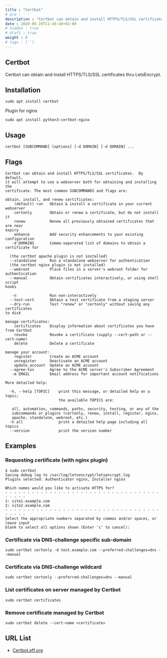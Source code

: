 ```yaml
---
title : "Certbot"
# pre : ' '
description : "Certbot can obtain and install HTTPS/TLS/SSL certificates thru LetsEncrypt."
date : 2020-05-19T11:49:40+02:00
# hidden : true
# draft : true
weight : 0
# tags : ['']
---
```


## Certbot

Certbot can obtain and install HTTPS/TLS/SSL certificates thru LetsEncrypt.

## Installation

```plain
sudo apt install certbot
```

Plugin for nginx

```plain
sudo apt install python3-certbot-nginx
```

## Usage

```plain
certbot [SUBCOMMAND] [options] [-d DOMAIN] [-d DOMAIN] ...
```

## Flags

```plain
Certbot can obtain and install HTTPS/TLS/SSL certificates.  By default,
it will attempt to use a webserver both for obtaining and installing the
certificate. The most common SUBCOMMANDS and flags are:

obtain, install, and renew certificates:
    (default) run   Obtain & install a certificate in your current webserver
    certonly        Obtain or renew a certificate, but do not install it
    renew           Renew all previously obtained certificates that are near
expiry
    enhance         Add security enhancements to your existing configuration
   -d DOMAINS       Comma-separated list of domains to obtain a certificate for

  (the certbot apache plugin is not installed)
  --standalone      Run a standalone webserver for authentication
  (the certbot nginx plugin is not installed)
  --webroot         Place files in a server's webroot folder for authentication
  --manual          Obtain certificates interactively, or using shell script
hooks

   -n               Run non-interactively
  --test-cert       Obtain a test certificate from a staging server
  --dry-run         Test "renew" or "certonly" without saving any certificates
to disk

manage certificates:
    certificates    Display information about certificates you have from Certbot
    revoke          Revoke a certificate (supply --cert-path or --cert-name)
    delete          Delete a certificate

manage your account:
    register        Create an ACME account
    unregister      Deactivate an ACME account
    update_account  Update an ACME account
  --agree-tos       Agree to the ACME server's Subscriber Agreement
   -m EMAIL         Email address for important account notifications

More detailed help:

  -h, --help [TOPIC]    print this message, or detailed help on a topic;
                        the available TOPICS are:

   all, automation, commands, paths, security, testing, or any of the
   subcommands or plugins (certonly, renew, install, register, nginx,
   apache, standalone, webroot, etc.)
  -h all                print a detailed help page including all topics
  --version             print the version number

```

## Examples

### Requesting certificate (with nginx plugin)

```plain
$ sudo certbot
Saving debug log to /var/log/letsencrypt/letsencrypt.log
Plugins selected: Authenticator nginx, Installer nginx

Which names would you like to activate HTTPS for?
- - - - - - - - - - - - - - - - - - - - - - - - - - - - - - - - - - - - - - - -
1: site1.example.com
2: site2.example.com
- - - - - - - - - - - - - - - - - - - - - - - - - - - - - - - - - - - - - - - -
Select the appropriate numbers separated by commas and/or spaces, or leave input
blank to select all options shown (Enter 'c' to cancel):
```

### Certificate via DNS-challenge specific sub-domain

```plain
sudo certbot certonly -d test.example.com --preferred-challenges=dns --manual
```

### Certificate via DNS-challenge wildcard

```plain
sudo certbot certonly --preferred-challenges=dns --manual
```

### List certificates on server managed by Certbot

```plain
sudo certbot certificates
```

### Remove certificate managed by Certbot

```plain
sudo certbot delete --cert-name <certificate>
```

## URL List

* [Certbot.eff.org](https://certbot.eff.org/)
